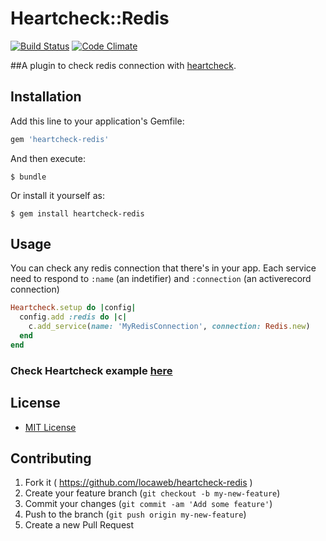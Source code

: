 # Heartcheck::Redis

[![Build Status](https://travis-ci.org/locaweb/heartcheck-redis.svg)](https://travis-ci.org/locaweb/heartcheck-redis)
[![Code Climate](https://codeclimate.com/github/locaweb/heartcheck-redis/badges/gpa.svg)](https://codeclimate.com/github/locaweb/heartcheck-redis)

##A plugin to check redis connection with [heartcheck](https://github.com/locaweb/heartcheck).


## Installation

Add this line to your application's Gemfile:

```ruby
gem 'heartcheck-redis'
```

And then execute:

    $ bundle

Or install it yourself as:

    $ gem install heartcheck-redis

## Usage

You can check any redis connection that there's in your app.
Each service need to respond to `:name` (an indetifier) and `:connection` (an activerecord connection)

```ruby
Heartcheck.setup do |config|
  config.add :redis do |c|
    c.add_service(name: 'MyRedisConnection', connection: Redis.new)
  end
end
```

### Check Heartcheck example [here](https://github.com/locaweb/heartcheck/blob/master/lib/heartcheck/generators/templates/config.rb)

## License
* [MIT License](https://github.com/locaweb/heartcheck-redis/blob/master/LICENSE.txt)

## Contributing

1. Fork it ( https://github.com/locaweb/heartcheck-redis )
2. Create your feature branch (`git checkout -b my-new-feature`)
3. Commit your changes (`git commit -am 'Add some feature'`)
4. Push to the branch (`git push origin my-new-feature`)
5. Create a new Pull Request
